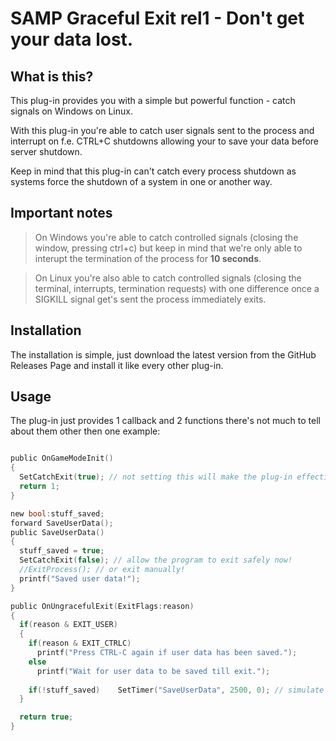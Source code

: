 SAMP Graceful Exit rel1 - Don't get your data lost.
======
## What is this?
This plug-in provides you with a simple but powerful function - catch signals on Windows on Linux.

With this plug-in you're able to catch user signals sent to the process and interrupt on f.e. CTRL+C shutdowns allowing your to save your data before server shutdown.

Keep in mind that this plug-in can't catch every process shutdown as systems force the shutdown of a system in one or another way.

## Important notes
> On Windows you're able to catch controlled signals (closing the window, pressing ctrl+c) but keep in mind that we're only able to interupt the termination of the process for **10 seconds**.

> On Linux you're also able to catch controlled signals (closing the terminal, interrupts, termination requests) with one difference once a SIGKILL signal get's sent the process immediately exits.

## Installation
The installation is simple, just download the latest version from the GitHub Releases Page and install it like every other plug-in.

## Usage
The plug-in just provides 1 callback and 2 functions there's not much to tell about them other then one example:
```c

public OnGameModeInit()
{
  SetCatchExit(true); // not setting this will make the plug-in effectively useless.
  return 1;
}

new bool:stuff_saved;
forward SaveUserData();
public SaveUserData()
{
  stuff_saved = true;
  SetCatchExit(false); // allow the program to exit safely now!
  //ExitProcess(); // or exit manually!
  printf("Saved user data!");
}

public OnUngracefulExit(ExitFlags:reason)
{
  if(reason & EXIT_USER)
  {
    if(reason & EXIT_CTRLC)
      printf("Press CTRL-C again if user data has been saved.");
    else
      printf("Wait for user data to be saved till exit.");
      
    if(!stuff_saved)	SetTimer("SaveUserData", 2500, 0); // simulate delay
  }

  return true;
}
```
